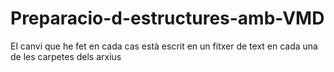 # Preparacio-d-estructures-amb-VMD
El canvi que he fet en cada cas està escrit en un fitxer de text en cada una de les carpetes dels arxius
